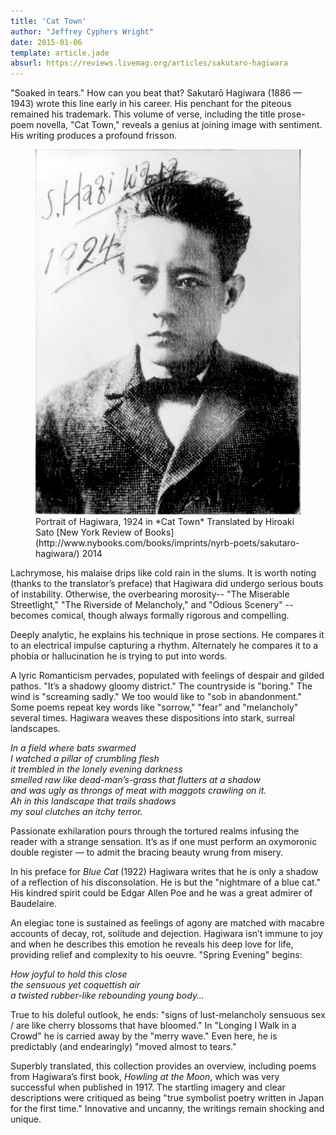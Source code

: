 ```yaml
---  
title: 'Cat Town'
author: "Jeffrey Cyphers Wright"
date: 2015-01-06
template: article.jade
absurl: https://reviews.livemag.org/articles/sakutaro-hagiwara
---
```


"Soaked in tears." How can you beat that? Sakutar&omacr; Hagiwara (1886 — 1943) wrote this line early in his career. His penchant for the piteous remained his trademark. This volume of verse, including the title prose-poem novella, "Cat Town," reveals a genius at joining image with sentiment.<span class="more"></span> His writing produces a profound frisson.

<figure>
  <img src="hagiwara.jpg" class="book" alt="portrait">
  <div>
Portrait of Hagiwara, 1924
in *Cat Town*   
Translated by Hiroaki Sato    
[New York Review of Books](http://www.nybooks.com/books/imprints/nyrb-poets/sakutaro-hagiwara/) 2014
  </div>
</figure>


Lachrymose, his malaise drips like cold rain in the slums. It is worth noting (thanks to the translator’s preface) that Hagiwara did undergo serious bouts of instability. Otherwise, the overbearing morosity-- "The Miserable Streetlight," "The Riverside of Melancholy," and "Odious Scenery" --becomes comical, though always formally rigorous and compelling.

Deeply analytic, he explains his technique in prose sections. He compares it to an electrical impulse capturing a rhythm. Alternately he compares it to a phobia or hallucination he is trying to put into words.
 
A lyric Romanticism pervades, populated with feelings of despair and gilded pathos. "It’s a shadowy gloomy district." The countryside is "boring." The wind is "screaming sadly." We too would like to "sob in abandonment." Some poems repeat key words like "sorrow," "fear" and "melancholy" several times. Hagiwara weaves these dispositions into stark, surreal landscapes.

*In a field where bats swarmed    
I watched a pillar of crumbling flesh    
it trembled in the lonely evening darkness    
smelled raw like dead-man’s-grass that flutters at a shadow    
and was ugly as throngs of meat with maggots crawling on it.    
Ah in this landscape that trails shadows    
my soul clutches an itchy terror.* 

Passionate exhilaration pours through the tortured realms infusing the reader with a strange sensation. It’s as if one must perform an oxymoronic double register &mdash; to admit the bracing beauty wrung from misery.

In his preface for *Blue Cat* (1922) Hagiwara writes that he is only a shadow of a reflection of his disconsolation. He is but the "nightmare of a blue cat." His kindred spirit could be Edgar Allen Poe and he was a great admirer of Baudelaire.

An elegiac tone is sustained as feelings of agony are matched with macabre accounts of decay, rot, solitude and dejection. Hagiwara isn’t immune to joy and when he describes this emotion he reveals his deep love for life, providing relief and complexity to his oeuvre. "Spring Evening" begins:

*How joyful to hold this close    
the sensuous yet coquettish air    
a twisted _rubber_-like   rebounding young body…*    

  True to his doleful outlook, he ends: "signs of lust-melancholy sensuous sex / are like cherry blossoms that have bloomed." In "Longing I Walk in a Crowd" he is carried away by the "merry wave." Even here, he is predictably (and endearingly) "moved almost to tears."

Superbly translated, this collection provides an overview, including poems from Hagiwara’s first book, *Howling at the Moon*, which was very successful when published in 1917. The startling imagery and clear descriptions were critiqued as being "true symbolist poetry written in Japan for the first time." Innovative and uncanny, the writings remain shocking and unique. 

